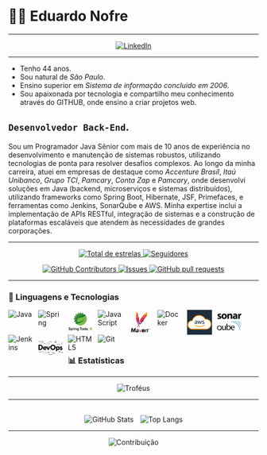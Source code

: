 


# 👨🏻 Eduardo Nofre

----

<p align="center">
<a href="https://www.linkedin.com/in/eduardo-nofre-reis-de-sa-53992458/" target="_blank">
  <img 
    src="https://img.shields.io/badge/LinkedIn-blue?style=for-the-badge&logo=linkedin" 
    alt="LinkedIn" 
  />
</a>
</p>

----
  -  Tenho 44 anos.
  -  Sou natural de *São Paulo*. 
  -  Ensino superior em *Sistema de informação concluido em 2006*. 
  -  Sou apaixonada por tecnologia e compartilho meu conhecimento através do GITHUB, onde ensino a criar projetos web.
## **`Desenvolvedor Back-End`**.
  Sou um Programador Java Sênior com mais de 10 anos de experiência no desenvolvimento e manutenção de sistemas robustos, utilizando tecnologias de ponta para resolver desafios complexos. Ao longo da minha carreira, atuei em empresas de destaque como *Accenture Brasil*, *Itaú Unibanco*, *Grupo TCI*, *Pamcary*, *Conta Zap* e *Pamcary*, onde desenvolvi soluções em Java (backend, microserviços e sistemas distribuídos), utilizando frameworks como Spring Boot, Hibernate, JSF, Primefaces, e ferramentas como Jenkins, SonarQube e AWS. Minha expertise inclui a implementação de APIs RESTful, integração de sistemas e a construção de plataformas escaláveis que atendem às necessidades de grandes corporações.

---

<p align="center">
    <a href="https://github.com/EduardoNofre?tab=repositories&sort=stargazers">
        <img 
            alt="Total de estrelas" 
            title="Total de estrelas GitHub" 
            src="https://custom-icon-badges.demolab.com/github/stars/EduardoNofre?color=55960c&style=for-the-badge&labelColor=488207&logo=star&label=estrelas"
        />
    </a>
    <a href="https://github.com/EduardoNofre?tab=followers">
        <img 
            alt="Seguidores" 
            title="Me siga no GitHub" 
            src="https://custom-icon-badges.demolab.com/github/followers/EduardoNofre?color=236ad3&labelColor=1155ba&style=for-the-badge&logo=github&label=Seguidores&logoColor=white"
        />
    </a>
</p>

<p align="center">
    <a href="https://github.com/EduardoNofre/github-readme-stats/graphs/contributors">
      <img alt="GitHub Contributors" src="https://img.shields.io/github/contributors/EduardoNofre/github-readme-stats" />
    </a>
    <a href="https://github.com/EduardoNofre/github-readme-stats/issues">
      <img alt="Issues" src="https://img.shields.io/github/issues/EduardoNofre/github-readme-stats?color=0088ff" />
    </a>
    <a href="https://github.com/EduardoNofre/github-readme-stats/pulls">
      <img alt="GitHub pull requests" src="https://img.shields.io/github/issues-pr/EduardoNofre/github-readme-stats?color=0088ff" />
    </a>
  </p>
  
---

### 🤖 Linguagens e Tecnologias

<img 
    align="left" 
    alt="Java"
    title="Java" 
    width="50px" 
    style="padding-right: 10px;" 
    src="https://cdn.jsdelivr.net/gh/devicons/devicon@latest/icons/java/java-original.svg" 
/>
<img 
    align="left" 
    alt="Spring" 
    title="Spring" 
    width="50px" 
    style="padding-right: 10px;" 
    src="https://cdn.jsdelivr.net/gh/devicons/devicon@latest/icons/spring/spring-original.svg" 
/>

<img
    align="left"
    alt="Eclipse IDE"
    title="Eclipse IDE"
    width="50px"
    style="padding-right: 10px;"
    src="https://github.com/EduardoNofre/EduardoNofre/blob/main/iconSTS.png"
/>
<img 
    align="left" 
    alt="JavaScript" 
    title="JavaScript"
    width="50px" 
    style="padding-right: 10px;" 
    src="https://cdn.jsdelivr.net/gh/devicons/devicon@latest/icons/javascript/javascript-original.svg" 
/>
<img 
    align="left" 
    alt="Maven" 
    title="Maven" 
    width="50px" 
    style="padding-right: 10px;" 
    src="https://github.com/EduardoNofre/EduardoNofre/blob/main/maven.png"
/>
<img 
    align="left" 
    alt="Docker" 
    title="Docker" 
    width="50px" 
    style="padding-right: 10px;" 
    src="https://cdn.jsdelivr.net/gh/devicons/devicon@latest/icons/docker/docker-original.svg" 
/>
<img 
    align="left" 
    alt="AWS" 
    title="AWS" 
    width="50px" 
    style="padding-right: 10px;" 
    src="https://github.com/EduardoNofre/EduardoNofre/blob/main/AWS.png"
  AWS.png
/>
<img
    align="left"
    alt="SonarQube"
    title="SonarQube"
    width="50px"
    style="padding-right: 10px;"
    src="https://github.com/EduardoNofre/EduardoNofre/blob/main/Sonarqube.png"
/>
<img 
    align="left" 
    alt="Jenkins" 
    title="Jenkins" 
    width="50px" 
    style="padding-right: 10px;" 
    src="https://cdn.jsdelivr.net/gh/devicons/devicon@latest/icons/jenkins/jenkins-original.svg" 
/>
<img 
    align="left" 
    alt="devops" 
    title="devops" 
    width="50px" 
    style="padding-right: 10px;" 
    src="https://github.com/EduardoNofre/EduardoNofre/blob/main/devops.png"
/>
<img 
    align="left" 
    alt="HTML5" 
    title="HTML5" 
    width="50px" 
    style="padding-right: 10px;" 
    src="https://cdn.jsdelivr.net/gh/devicons/devicon@latest/icons/html5/html5-original.svg" 
/>
<img 
    align="left" 
    alt="Git" 
    title="Git"
    width="50px" 
    style="padding-right: 10px;" 
    src="https://cdn.jsdelivr.net/gh/devicons/devicon@latest/icons/git/git-original.svg" 
/>
<br/>
<br/>
<br/>
<br/>

### 📊 Estatísticas

---

<!-- Trophies -->
<div align="center">
  <img 
      alt="Troféus" 
      height="200" 
      src="https://github-profile-trophy.vercel.app/?username=EduardoNofre" 
  />
</div>

---

<br/>

<!-- GitHub Stats + Tecnologias mais usadas centralizados lado a lado -->
<div align="center">
  <img 
    alt="GitHub Stats" 
    height="200" 
    style="padding-right: 10px;" 
    src="https://github-readme-stats.vercel.app/api?username=EduardoNofre&show_icons=true&theme=radical"
  />
  <img 
      alt="Top Langs" 
      height="200" 
      src="https://github-readme-stats.vercel.app/api/top-langs/?username=EduardoNofre&theme=tokyonight&layout=compact&custom_title=Tecnologias&langs_count=9" 
  />
  
  ---
  
</div>
<!-- Gráfico de contribuições centralizado -->
<div align="center">
  <img 
      alt="Contribuição" 
      height="200" 
      width="100%" 
      src="https://github-readme-activity-graph.vercel.app/graph?username=EduardoNofre&theme=react-dark" 
  />
</div>
<br/>


